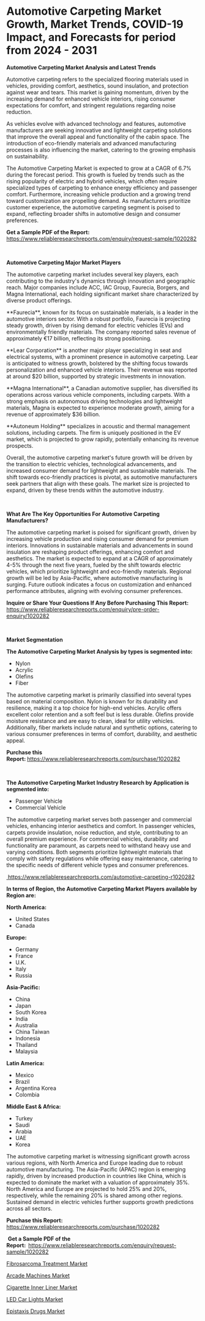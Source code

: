 <p><h1>Automotive Carpeting Market Growth, Market Trends, COVID-19 Impact, and Forecasts for period from 2024 - 2031</h1></p><p><strong>Automotive Carpeting Market Analysis and Latest Trends</strong></p>
<p><p>Automotive carpeting refers to the specialized flooring materials used in vehicles, providing comfort, aesthetics, sound insulation, and protection against wear and tears. This market is gaining momentum, driven by the increasing demand for enhanced vehicle interiors, rising consumer expectations for comfort, and stringent regulations regarding noise reduction. </p><p>As vehicles evolve with advanced technology and features, automotive manufacturers are seeking innovative and lightweight carpeting solutions that improve the overall appeal and functionality of the cabin space. The introduction of eco-friendly materials and advanced manufacturing processes is also influencing the market, catering to the growing emphasis on sustainability.</p><p>The Automotive Carpeting Market is expected to grow at a CAGR of 6.7% during the forecast period. This growth is fueled by trends such as the rising popularity of electric and hybrid vehicles, which often require specialized types of carpeting to enhance energy efficiency and passenger comfort. Furthermore, increasing vehicle production and a growing trend toward customization are propelling demand. As manufacturers prioritize customer experience, the automotive carpeting segment is poised to expand, reflecting broader shifts in automotive design and consumer preferences.</p></p>
<p><strong>Get a Sample PDF of the Report:&nbsp;</strong> <a href="https://www.reliableresearchreports.com/enquiry/request-sample/1020282?utm_campaign=36&utm_medium=2&utm_source=Github&utm_content=ia&utm_term=02112024&utm_id=automotive-carpeting">https://www.reliableresearchreports.com/enquiry/request-sample/1020282</a></p>
<p>&nbsp;</p>
<p><strong>Automotive Carpeting Major Market Players</strong></p>
<p><p>The automotive carpeting market includes several key players, each contributing to the industry's dynamics through innovation and geographic reach. Major companies include ACC, IAC Group, Faurecia, Borgers, and Magna International, each holding significant market share characterized by diverse product offerings.</p><p>**Faurecia**, known for its focus on sustainable materials, is a leader in the automotive interiors sector. With a robust portfolio, Faurecia is projecting steady growth, driven by rising demand for electric vehicles (EVs) and environmentally friendly materials. The company reported sales revenue of approximately €17 billion, reflecting its strong positioning.</p><p>**Lear Corporation** is another major player specializing in seat and electrical systems, with a prominent presence in automotive carpeting. Lear is anticipated to witness growth, bolstered by the shifting focus towards personalization and enhanced vehicle interiors. Their revenue was reported at around $20 billion, supported by strategic investments in innovation.</p><p>**Magna International**, a Canadian automotive supplier, has diversified its operations across various vehicle components, including carpets. With a strong emphasis on autonomous driving technologies and lightweight materials, Magna is expected to experience moderate growth, aiming for a revenue of approximately $36 billion.</p><p>**Autoneum Holding** specializes in acoustic and thermal management solutions, including carpets. The firm is uniquely positioned in the EV market, which is projected to grow rapidly, potentially enhancing its revenue prospects. </p><p>Overall, the automotive carpeting market's future growth will be driven by the transition to electric vehicles, technological advancements, and increased consumer demand for lightweight and sustainable materials. The shift towards eco-friendly practices is pivotal, as automotive manufacturers seek partners that align with these goals. The market size is projected to expand, driven by these trends within the automotive industry.</p></p>
<p>&nbsp;</p>
<p><strong>What Are The Key Opportunities For Automotive Carpeting Manufacturers?</strong></p>
<p><p>The automotive carpeting market is poised for significant growth, driven by increasing vehicle production and rising consumer demand for premium interiors. Innovations in sustainable materials and advancements in sound insulation are reshaping product offerings, enhancing comfort and aesthetics. The market is expected to expand at a CAGR of approximately 4-5% through the next five years, fueled by the shift towards electric vehicles, which prioritize lightweight and eco-friendly materials. Regional growth will be led by Asia-Pacific, where automotive manufacturing is surging. Future outlook indicates a focus on customization and enhanced performance attributes, aligning with evolving consumer preferences.</p></p>
<p><strong>Inquire or Share Your Questions If Any Before Purchasing This Report:</strong> <a href="https://www.reliableresearchreports.com/enquiry/pre-order-enquiry/1020282?utm_campaign=36&utm_medium=2&utm_source=Github&utm_content=ia&utm_term=02112024&utm_id=automotive-carpeting">https://www.reliableresearchreports.com/enquiry/pre-order-enquiry/1020282</a></p>
<p>&nbsp;</p>
<p><strong>Market Segmentation</strong></p>
<p><strong>The Automotive Carpeting Market Analysis by types is segmented into:</strong></p>
<p><ul><li>Nylon</li><li>Acrylic</li><li>Olefins</li><li>Fiber</li></ul></p>
<p><p>The automotive carpeting market is primarily classified into several types based on material composition. Nylon is known for its durability and resilience, making it a top choice for high-end vehicles. Acrylic offers excellent color retention and a soft feel but is less durable. Olefins provide moisture resistance and are easy to clean, ideal for utility vehicles. Additionally, fiber markets include natural and synthetic options, catering to various consumer preferences in terms of comfort, durability, and aesthetic appeal.</p></p>
<p><strong>Purchase this Report:&nbsp;</strong><a href="https://www.reliableresearchreports.com/purchase/1020282?utm_campaign=36&utm_medium=2&utm_source=Github&utm_content=ia&utm_term=02112024&utm_id=automotive-carpeting">https://www.reliableresearchreports.com/purchase/1020282</a></p>
<p>&nbsp;</p>
<p><strong>The Automotive Carpeting Market Industry Research by Application is segmented into:</strong></p>
<p><ul><li>Passenger Vehicle</li><li>Commercial Vehicle</li></ul></p>
<p><p>The automotive carpeting market serves both passenger and commercial vehicles, enhancing interior aesthetics and comfort. In passenger vehicles, carpets provide insulation, noise reduction, and style, contributing to an overall premium experience. For commercial vehicles, durability and functionality are paramount, as carpets need to withstand heavy use and varying conditions. Both segments prioritize lightweight materials that comply with safety regulations while offering easy maintenance, catering to the specific needs of different vehicle types and consumer preferences.</p></p>
<p><a href="https://www.reliableresearchreports.com/automotive-carpeting-r1020282?utm_campaign=36&utm_medium=2&utm_source=Github&utm_content=ia&utm_term=02112024&utm_id=automotive-carpeting">&nbsp;https://www.reliableresearchreports.com/automotive-carpeting-r1020282</a></p>
<p><strong>In terms of Region, the Automotive Carpeting Market Players available by Region are:</strong></p>
<p>
    <p> <strong> North America: </strong>
        <ul>
            <li>United States</li>
            <li>Canada</li>
        </ul>
        </p> 
    <p> <strong> Europe: </strong>
        <ul>
            <li>Germany</li>
            <li>France</li>
            <li>U.K.</li>
            <li>Italy</li>
            <li>Russia</li>
        </ul>
        </p> 
    <p> <strong> Asia-Pacific: </strong>
        <ul>
            <li>China</li>
            <li>Japan</li>
            <li>South Korea</li>
            <li>India</li>
            <li>Australia</li>
            <li>China Taiwan</li>
            <li>Indonesia</li>
            <li>Thailand</li>
            <li>Malaysia</li>
        </ul>
        </p> 
    <p> <strong> Latin America: </strong>
        <ul>
            <li>Mexico</li>
            <li>Brazil</li>
            <li>Argentina Korea</li>
            <li>Colombia</li>
        </ul>
        </p> 
    <p> <strong> Middle East & Africa: </strong>
        <ul>
            <li>Turkey</li>
            <li>Saudi</li>
            <li>Arabia</li>
            <li>UAE</li>
            <li>Korea</li>
        </ul>
    </p>
    </p>
<p><p>The automotive carpeting market is witnessing significant growth across various regions, with North America and Europe leading due to robust automotive manufacturing. The Asia-Pacific (APAC) region is emerging rapidly, driven by increased production in countries like China, which is expected to dominate the market with a valuation of approximately 35%. North America and Europe are projected to hold 25% and 20%, respectively, while the remaining 20% is shared among other regions. Sustained demand in electric vehicles further supports growth predictions across all sectors.</p></p>
<p><strong>Purchase this Report: </strong><a href="https://www.reliableresearchreports.com/purchase/1020282?utm_campaign=36&utm_medium=2&utm_source=Github&utm_content=ia&utm_term=02112024&utm_id=automotive-carpeting">https://www.reliableresearchreports.com/purchase/1020282</a></p>
<p>&nbsp;<strong>Get a Sample PDF of the Report:&nbsp;&nbsp;</strong><a href="https://www.reliableresearchreports.com/enquiry/request-sample/1020282?utm_campaign=36&utm_medium=2&utm_source=Github&utm_content=ia&utm_term=02112024&utm_id=automotive-carpeting">https://www.reliableresearchreports.com/enquiry/request-sample/1020282</a></p>
<p><strong></strong></p>
<p><p><a href="https://issuu.com/reportprime-2/docs/fibrosarcoma-treatment-market-size-_3895996199ff59?utm_campaign=36&utm_medium=2&utm_source=Github&utm_content=ia&utm_term=02112024&utm_id=automotive-carpeting">Fibrosarcoma Treatment Market</a></p><p><a href="https://www.linkedin.com/pulse/arcade-machines-market-industry-landscape-growth-trajectories-u2mte?utm_campaign=36&utm_medium=2&utm_source=Github&utm_content=ia&utm_term=02112024&utm_id=automotive-carpeting">Arcade Machines Market</a></p><p><a href="https://www.linkedin.com/pulse/unlocking-growth-potential-strategic-analysis-cigarette-inner-jitke?utm_campaign=36&utm_medium=2&utm_source=Github&utm_content=ia&utm_term=02112024&utm_id=automotive-carpeting">Cigarette Inner Liner Market</a></p><p><a href="https://github.com/GRUBBSCHARLES/Market-Research-Report-List-1/blob/main/led-car-lights-market.md?utm_campaign=36&utm_medium=2&utm_source=Github&utm_content=ia&utm_term=02112024&utm_id=automotive-carpeting">LED Car Lights Market</a></p><p><a href="https://issuu.com/reportprime-2/docs/epistaxis-drugs-market-size-2030.pp_6f5aa3c3eebe3d?utm_campaign=36&utm_medium=2&utm_source=Github&utm_content=ia&utm_term=02112024&utm_id=automotive-carpeting">Epistaxis Drugs Market</a></p></p>